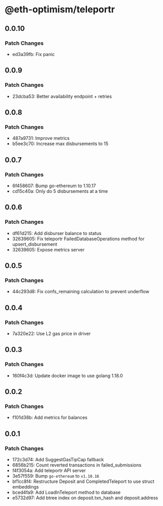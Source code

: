 # @eth-optimism/teleportr

## 0.0.10

### Patch Changes

- ed3a39fb: Fix panic

## 0.0.9

### Patch Changes

- 23dcba53: Better availability endpoint + retries

## 0.0.8

### Patch Changes

- 487a9731: Improve metrics
- b5ee3c70: Increase max disbursements to 15

## 0.0.7

### Patch Changes

- 6f458607: Bump go-ethereum to 1.10.17
- cd15c40a: Only do 5 disbursements at a time

## 0.0.6

### Patch Changes

- df61d215: Add disburser balance to status
- 32639605: Fix teleportr FailedDatabaseOperations method for upsert_disbursement
- 32639605: Expose metrics server

## 0.0.5

### Patch Changes

- 44c293d8: Fix confs_remaining calculation to prevent underflow

## 0.0.4

### Patch Changes

- 7a320e22: Use L2 gas price in driver

## 0.0.3

### Patch Changes

- 160f4c3d: Update docker image to use golang 1.18.0

## 0.0.2

### Patch Changes

- f101d38b: Add metrics for balances

## 0.0.1

### Patch Changes

- 172c3d74: Add SuggestGasTipCap fallback
- 6856b215: Count reverted transactions in failed_submissions
- f4f3054a: Add teleportr API server
- 3e57f559: Bump `go-ethereum` to `v1.10.16`
- bf1cc8f4: Restructure Deposit and CompletedTeleport to use struct embeddings
- bced4fa9: Add LoadInTeleport method to database
- e5732d97: Add btree index on deposit.txn_hash and deposit.address
